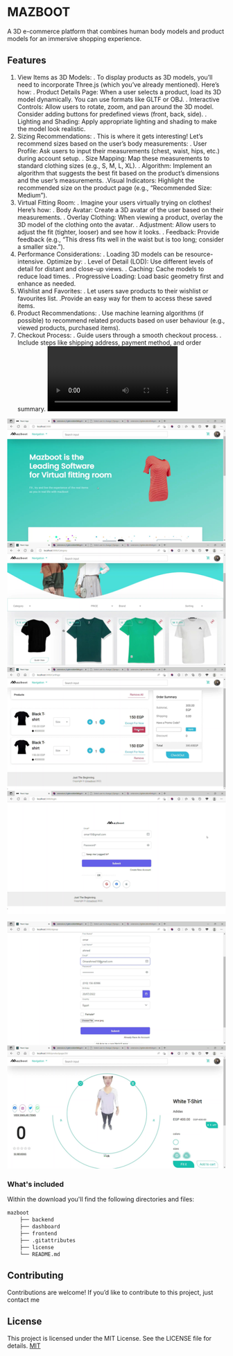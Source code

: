 # MAZBOOT 
A 3D e-commerce platform that combines human body models and product models for an immersive shopping experience.

## Features
1. View Items as 3D Models:
    . To display products as 3D models, you’ll need to incorporate Three.js (which you’ve already mentioned). Here’s how:
        . Product Details Page: When a user selects a product, load its 3D model dynamically. You can use formats like GLTF or OBJ.
        . Interactive Controls: Allow users to rotate, zoom, and pan around the 3D model. Consider adding buttons for predefined views (front, back, side).
        . Lighting and Shading: Apply appropriate lighting and shading to make the model look realistic.
2. Sizing Recommendations:
    . This is where it gets interesting! Let’s recommend sizes based on the user’s body measurements:
        . User Profile: Ask users to input their measurements (chest, waist, hips, etc.) during account setup.
        . Size Mapping: Map these measurements to standard clothing sizes (e.g., S, M, L, XL).
        . Algorithm: Implement an algorithm that suggests the best fit based on the product’s dimensions and the user’s measurements.
        .Visual Indicators: Highlight the recommended size on the product page (e.g., “Recommended Size: Medium”).
3. Virtual Fitting Room:
    . Imagine your users virtually trying on clothes! Here’s how:
        . Body Avatar: Create a 3D avatar of the user based on their measurements.
        . Overlay Clothing: When viewing a product, overlay the 3D model of the clothing onto the avatar.
        . Adjustment: Allow users to adjust the fit (tighter, looser) and see how it looks.
        . Feedback: Provide feedback (e.g., “This dress fits well in the waist but is too long; consider a smaller size.”).
4. Performance Considerations:
    . Loading 3D models can be resource-intensive. Optimize by:
        . Level of Detail (LOD): Use different levels of detail for distant and close-up views.
        . Caching: Cache models to reduce load times.
        . Progressive Loading: Load basic geometry first and enhance as needed.
5. Wishlist and Favorites:
    . Let users save products to their wishlist or favourites list.
     .Provide an easy way for them to access these saved items.
6. Product Recommendations:
    . Use machine learning algorithms (if possible) to recommend related products based on user behaviour (e.g., viewed products, purchased items).
7. Checkout Process:
    . Guide users through a smooth checkout process.
    . Include steps like shipping address, payment method, and order summary.
![intro vid](https://github.com/medhatjachour/mazboot/blob/main/sample/Muzzboot.mov?raw=true)

![alt text](https://github.com/medhatjachour/mazboot/blob/main/sample/m2.jpg?raw=true)
![alt text](https://github.com/medhatjachour/mazboot/blob/main/sample/m3.jpg?raw=true)
![alt text](https://github.com/medhatjachour/mazboot/blob/main/sample/m4.jpg?raw=true)
![alt text](https://github.com/medhatjachour/mazboot/blob/main/sample/m1.jpg?raw=true)

![alt text](https://github.com/medhatjachour/mazboot/blob/main/sample/f1.jpg?raw=true)
![alt text](https://github.com/medhatjachour/mazboot/blob/main/sample/f2.jpg?raw=true)


### What's included
Within the download you'll find the following directories and files:
```
mazboot
    ├── backend
    ├── dashboard
    ├── frontend
    ├── .gitattributes
    ├── license
    └── README.md
```
## Contributing

Contributions are welcome! If you’d like to contribute to this project, just contact me

## License
This project is licensed under the MIT License. See the LICENSE file for details.
[MIT](https://choosealicense.com/licenses/mit/)
